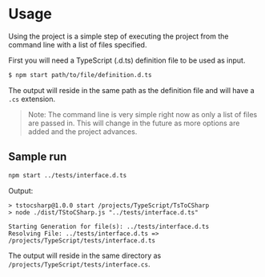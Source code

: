 # Usage

Using the project is a simple step of executing the project from the command line with a list of files specified.

First you will need a TypeScript (.d.ts) definition file to be used as input.

``` bash
$ npm start path/to/file/definition.d.ts
```

The output will reside in the same path as the definition file and will have a `.cs` extension.

> Note: The command line is very simple right now as only a list of files are passed in.  This will change in the future as more options are added and the project advances.

## Sample run

``` bash
npm start ../tests/interface.d.ts
```

Output:

```
> tstocsharp@1.0.0 start /projects/TypeScript/TsToCSharp
> node ./dist/TStoCSharp.js "../tests/interface.d.ts"

Starting Generation for file(s): ../tests/interface.d.ts
Resolving File: ../tests/interface.d.ts => /projects/TypeScript/tests/interface.d.ts

```

The output will reside in the same directory as `/projects/TypeScript/tests/interface.cs`.